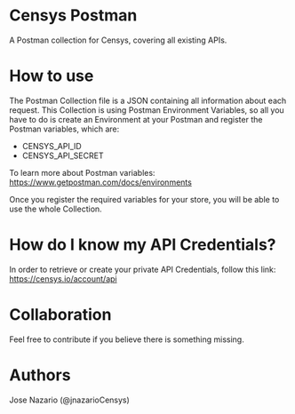 # Censys Postman
A Postman collection for Censys, covering all existing APIs.

# How to use

The Postman Collection file is a JSON containing all information about each request. This Collection is using Postman Environment Variables, so all you have to do is create an Environment at your Postman and register the Postman variables, which are:

* CENSYS_API_ID
* CENSYS_API_SECRET

To learn more about Postman variables: https://www.getpostman.com/docs/environments

Once you register the required variables for your store, you will be able to use the whole Collection.

# How do I know my API Credentials?

In order to retrieve or create your private API Credentials, follow this link: https://censys.io/account/api

# Collaboration

Feel free to contribute if you believe there is something missing.

# Authors

Jose Nazario (@jnazarioCensys)
